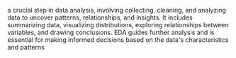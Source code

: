  a crucial step in data analysis, involving collecting, cleaning, and analyzing data to uncover patterns, relationships, and insights. It includes summarizing data, visualizing distributions, exploring relationships between variables, and drawing conclusions. EDA guides further analysis and is essential for making informed decisions based on the data's characteristics and patterns
